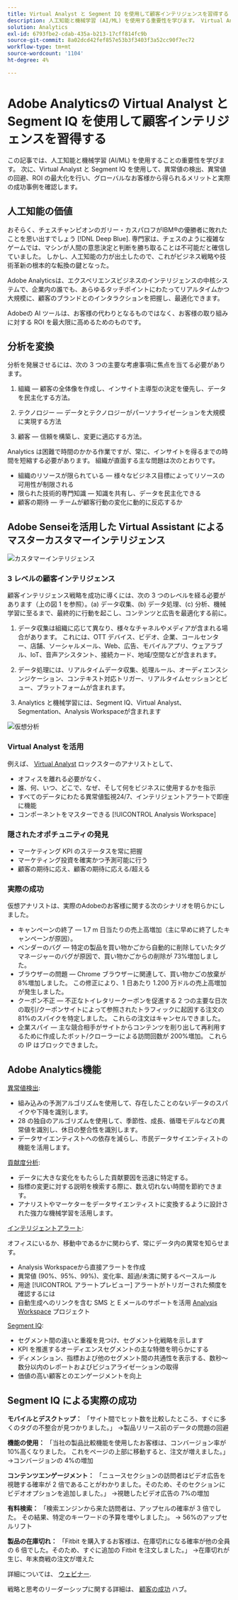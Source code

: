```yaml
---
title: Virtual Analyst と Segment IQ を使用して顧客インテリジェンスを習得する
description: 人工知能と機械学習 (AI/ML) を使用する重要性を学びます。 Virtual Analyst と Segment IQ を使用して異常値を検出し、異常値を回避し、ROI を最大化することにより、グローバルな顧客から実際の成功事例を確認し、実際の成功事例を学びます。
solution: Analytics
exl-id: 6793fbe2-cdab-435a-b213-17cff814fc9b
source-git-commit: 8a02dcd42fef857e53b3f3403f3a52cc90f7ec72
workflow-type: tm+mt
source-wordcount: '1104'
ht-degree: 4%

---
```


# Adobe Analyticsの Virtual Analyst と Segment IQ を使用して顧客インテリジェンスを習得する

この記事では、人工知能と機械学習 (AI/ML) を使用することの重要性を学びます。 次に、Virtual Analyst と Segment IQ を使用して、異常値の検出、異常値の回避、ROI の最大化を行い、グローバルなお客様から得られるメリットと実際の成功事例を確認します。

## 人工知能の価値

おそらく、チェスチャンピオンのガリー・カスパロフがIBM®の優勝者に敗れたことを思い出すでしょう [!DNL Deep Blue]. 専門家は、チェスのように複雑なゲームでは、マシンが人間の意思決定と判断を勝ち取ることは不可能だと確信していました。 しかし、人工知能の力が出土したので、これがビジネス戦略や技術革新の根本的な転換の鍵となった。

Adobe Analyticsは、エクスペリエンスビジネスのインテリジェンスの中核システムで、企業内の誰でも、あらゆるタッチポイントにわたってリアルタイムかつ大規模に、顧客のブランドとのインタラクションを把握し、最適化できます。

Adobeの AI ツールは、お客様の代わりとなるものではなく、お客様の取り組みに対する ROI を最大限に高めるためのものです。

## 分析を変換

分析を発展させるには、次の 3 つの主要な考慮事項に焦点を当てる必要があります。

1. 組織 — 顧客の全体像を作成し、インサイト主導型の決定を優先し、データを民主化する方法。

1. テクノロジー — データとテクノロジーがパーソナライゼーションを大規模に実現する方法

1. 顧客 — 信頼を構築し、変更に適応する方法。

Analytics は困難で時間のかかる作業ですが、常に、インサイトを得るまでの時間を短縮する必要があります。 組織が直面する主な問題は次のとおりです。

* 組織のリソースが限られている — 様々なビジネス目標によってリソースの可用性が制限される
* 限られた技術的専門知識 — 知識を共有し、データを民主化できる
* 顧客の期待 — チームが顧客行動の変化に動的に反応するか

## Adobe Senseiを活用した Virtual Assistant によるマスターカスタマーインテリジェンス

![カスタマーインテリジェンス](assets/customer-intelligence.png)

### 3 レベルの顧客インテリジェンス

顧客インテリジェンス戦略を成功に導くには、次の 3 つのレベルを経る必要があります（上の図 1 を参照）。(a) データ収集、(b) データ処理、(c) 分析、機械学習に至るまで、最終的に行動を起こし、コンテンツと広告を最適化する前に。

1. データ収集は組織に応じて異なり、様々なチャネルやメディアが含まれる場合があります。 これには、OTT デバイス、ビデオ、企業、コールセンター、店舗、ソーシャルメール、Web、広告、モバイルアプリ、ウェアラブル、IoT、音声アシスタント、接続カード、地域/空間などが含まれます。

1. データ処理には、リアルタイムデータ収集、処理ルール、オーディエンスシンジケーション、コンテキスト対応トリガー、リアルタイムセッションとビュー、プラットフォームが含まれます。

1. Analytics と機械学習には、Segment IQ、Virtual Analyst、Segmentation、Analysis Workspaceが含まれます

![仮想分析](assets/virtual-analysis.png)

### Virtual Analyst を活用

例えば、 [Virtual Analyst](https://experienceleague.adobe.com/docs/analytics/analyze/analysis-workspace/virtual-analyst/overview.html?lang=en) ロックスターのアナリストとして、

* オフィスを離れる必要がなく、
* 誰、何、いつ、どこで、なぜ、そして何をビジネスに使用するかを指示
* すべてのデータにわたる異常値監視24/7、インテリジェントアラートで即座に機能
* コンポーネントをマスターできる [!UICONTROL Analysis Workspace]

### 隠されたオポチュニティの発見

* マーケティング KPI のステータスを常に把握
* マーケティング投資を確実かつ予測可能に行う
* 顧客の期待に応え、顧客の期待に応える/超える

### 実際の成功

仮想アナリストは、実際のAdobeのお客様に関する次のシナリオを明らかにしました。

* キャンペーンの終了 — 1.7 m 日当たりの売上高増加（主に早めに終了したキャンペーンが原因）。
* ベンダーのバグ — 特定の製品を買い物かごから自動的に削除していたタグマネージャーのバグが原因で、買い物かごからの削除が 73%増加しました。
* ブラウザーの問題 — Chrome ブラウザーに関連して、買い物かごの放棄が 8%増加しました。 この修正により、1 日あたり 1.200 万ドルの売上高増加が発生しました。
* クーポン不正 — 不正なトイレタリークーポンを促進する 2 つの主要な日次の取引/クーポンサイトによって参照されたトラフィックに起因する注文の 81%のスパイクを特定しました。 これらの注文はキャンセルできました。
* 企業スパイ — 主な競合相手がサイトからコンテンツを削り出して再利用するために作成したボット/クローラーによる訪問回数が 200%増加。 これらの IP はブロックできました。

## Adobe Analytics機能

[異常値検出](https://experienceleague.adobe.com/docs/analytics/analyze/analysis-workspace/virtual-analyst/anomaly-detection/anomaly-detection.html?lang=en):

* 組み込みの予測アルゴリズムを使用して、存在したことのないデータのスパイクや下降を識別します。
* 28 の独自のアルゴリズムを使用して、季節性、成長、循環モデルなどの異常値を識別し、休日の整合性を識別します。
* データサイエンティストへの依存を減らし、市民データサイエンティストの機能を活用します。

[貢献度分析](https://experienceleague.adobe.com/docs/analytics/analyze/analysis-workspace/virtual-analyst/contribution-analysis/ca-tokens.html?lang=en):

* データに大きな変化をもたらした貢献要因を迅速に特定する。
* 指標の変更に対する説明を検索する際に、数え切れない時間を節約できます。
* アナリストやマーケターをデータサイエンティストに変換するように設計された強力な機械学習を活用します。

[インテリジェントアラート](https://experienceleague.adobe.com/docs/analytics/analyze/analysis-workspace/virtual-analyst/intelligent-alerts/intellligent-alerts.html?lang=en):

オフィスにいるか、移動中であるかに関わらず、常にデータ内の異常を知らせます。

* Analysis Workspaceから直接アラートを作成
* 異常値 (90%、95%、99%)、変化率、超過/未満に関するベースルール
* 用途 [!UICONTROL アラートプレビュー] アラートがトリガーされた頻度を確認するには
* 自動生成へのリンクを含む SMS と E メールのサポートを活用 [Analysis Workspace](https://experienceleague.adobe.com/docs/analytics/analyze/analysis-workspace/home.html?lang=en) プロジェクト

[Segment IQ](https://experienceleague.adobe.com/docs/analytics/analyze/analysis-workspace/segment-iq.html?lang=en):

* セグメント間の違いと重複を見つけ、セグメント化戦略を示します
* KPI を推進するオーディエンスセグメントの主な特徴を明らかにする
* ディメンション、指標および他のセグメント間の共通性を表示する、数秒～数分以内のレポートおよびビジュアライゼーションの取得
* 価値の高い顧客とのエンゲージメントを向上

## Segment IQ による実際の成功

**モバイルとデスクトップ：** 「サイト間でヒット数を比較したところ、すぐに多くのタグの不整合が見つかりました。」 →製品リリース前のデータの問題の回避

**機能の使用：** 「当社の製品比較機能を使用したお客様は、コンバージョン率が 10%高くなりました。 これをページの上部に移動すると、注文が増えました。」 →コンバージョンの 4%の増加

**コンテンツエンゲージメント：** 「ニュースセクションの訪問者はビデオ広告を視聴する確率が 2 倍であることがわかりました。そのため、そのセクションにビデオオプションを追加しました。」 →視聴したビデオ広告の 7%の増加

**有料検索：** 「検索エンジンから来た訪問者は、アップセルの確率が 3 倍でした。 その結果、特定のキーワードの予算を増やしました」。 → 56%のアップセルリフト

**製品の在庫切れ：** 「Fitbit を購入するお客様は、在庫切れになる確率が他の全員の 6 倍でした。そのため、すぐに追加の Fitbit を注文しました。」 →在庫切れが生じ、年末商戦の注文が増えた

詳細については、 [ウェビナー](https://adobecustomersuccess.adobeconnect.com/pmetho6ivh68/).

戦略と思考のリーダーシップに関する詳細は、 [顧客の成功](https://experienceleague.corp.adobe.com/docs/customer-success/customer-success/overview.html) ハブ。
